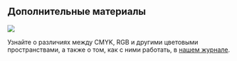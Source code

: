 ## Дополнительные материалы

![](/img/ICL_3/b344cover.jpg#rounded)

Узнайте о различиях между CMYK, RGB и другими цветовыми пространствами, а также о том, как с ними работать, в [нашем журнале](https://softculture.cc/blog/entries/articles/color-modes).